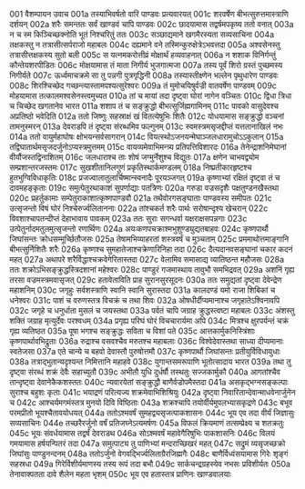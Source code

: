 001	वैशम्पायन उवाच
001a	तस्याभिवर्षतो वारि पाण्डवः प्रत्यवारयत्
001c	शरवर्षेण बीभत्सुरुत्तमास्त्राणि दर्शयन्
002a	शरैः समन्ततः सर्वं खाण्डवं चापि पाण्डवः
002c	छादयामास तद्वर्षमपकृष्य ततो वनात्
003a	न च स्म किञ्चिच्छक्नोति भूतं निश्चरितुं ततः
003c	सञ्छाद्यमाने खगमैरस्यता सव्यसाचिना
004a	तक्षकस्तु न तत्रासीत्सर्पराजो महाबलः
004c	दह्यमाने वने तस्मिन्कुरुक्षेत्रेऽभवत्तदा
005a	अश्वसेनस्तु तत्रासीत्तक्षकस्य सुतो बली
005c	स यत्नमकरोत्तीव्रं मोक्षार्थं हव्यवाहनात्
006a	न शशाक विनिर्गन्तुं कौन्तेयशरपीडितः
006c	मोक्षयामास तं माता निगीर्य भुजगात्मजा
007a	तस्य पूर्वं शिरो ग्रस्तं पुच्छमस्य निगीर्यते
007c	ऊर्ध्वमाचक्रमे सा तु पन्नगी पुत्रगृद्धिनी
008a	तस्यास्तीक्ष्णेन भल्लेन पृथुधारेण पाण्डवः
008c	शिरश्चिच्छेद गच्छन्त्यास्तामपश्यत्सुरेश्वरः
009a	तं मुमोचयिषुर्वज्री वातवर्षेण पाण्डवम्
009c	मोहयामास तत्कालमश्वसेनस्त्वमुच्यत
010a	तां च मायां तदा दृष्ट्वा घोरां नागेन वञ्चितः
010c	द्विधा त्रिधा च चिच्छेद खगतानेव भारत
011a	शशाप तं च सङ्क्रुद्धो बीभत्सुर्जिह्मगामिनम्
011c	पावको वासुदेवश्च अप्रतिष्ठो भवेदिति
012a	ततो जिष्णुः सहस्राक्षं खं वितत्येषुभिः शितैः
012c	योधयामास सङ्क्रुद्धो वञ्चनां तामनुस्मरन्
013a	देवराडपि तं दृष्ट्वा संरब्धमिव फल्गुनम्
013c	स्वमस्त्रमसृजद्दीप्तं यत्ततानाखिलं नभः
014a	ततो वायुर्महाघोषः क्षोभयन्सर्वसागरान्
014c	वियत्स्थोऽजनयन्मेघाञ्जलधारामुचोऽऽकुलान्
015a	तद्विघातार्थमसृजदर्जुनोऽप्यस्त्रमुत्तमम्
015c	वायव्यमेवाभिमन्त्र्य प्रतिपत्तिविशारदः
016a	तेनेन्द्राशनिमेघानां वीर्यौजस्तद्विनाशितम्
016c	जलधाराश्च ताः शोषं जग्मुर्नेशुश्च विद्युतः
017a	क्षणेन चाभवद्व्योम सम्प्रशान्तरजस्तमः
017c	सुखशीतानिलगुणं प्रकृतिस्थार्कमण्डलम्
018a	निष्प्रतीकारहृष्टश्च हुतभुग्विविधाकृतिः
018c	प्रजज्वालातुलार्चिष्मान्स्वनादैः पूरयञ्जगत्
019a	कृष्णाभ्यां रक्षितं दृष्ट्वा तं च दावमहङ्कृताः
019c	समुत्पेतुरथाकाशं सुपर्णाद्याः पतत्रिणः
020a	गरुडा वज्रसदृशैः पक्षतुण्डनखैस्तथा
020c	प्रहर्तुकामाः सम्पेतुराकाशात्कृष्णपाण्डवौ
021a	तथैवोरगसङ्घाताः पाण्डवस्य समीपतः
021c	उत्सृजन्तो विषं घोरं निश्चेरुर्ज्वलिताननाः
022a	तांश्चकर्त शरैः पार्थः सरोषान्दृश्य खेचरान्
022c	विवशाश्चापतन्दीप्तं देहाभावाय पावकम्
023a	ततः सुराः सगन्धर्वा यक्षराक्षसपन्नगाः
023c	उत्पेतुर्नादमतुलमुत्सृजन्तो रणार्थिणः
024a	अयःकणपचक्राश्मभुशुण्ड्युद्यतबाहवः
024c	कृष्णपार्थौ जिघांसन्तः क्रोधसम्मूर्च्छितौजसः
025a	तेषामभिव्याहरतां शस्त्रवर्षं च मुञ्चताम्
025c	प्रममाथोत्तमाङ्गानि बीभत्सुर्निशितैः शरैः
026a	कृष्णश्च सुमहातेजाश्चक्रेणारिनिहा तदा
026c	दैत्यदानवसङ्घानां चकार कदनं महत्
027a	अथापरे शरैर्विद्धाश्चक्रवेगेरितास्तदा
027c	वेलामिव समासाद्य व्यातिष्ठन्त महौजसः
028a	ततः शक्रोऽभिसङ्क्रुद्धस्त्रिदशानां महेश्वरः
028c	पाण्डुरं गजमास्थाय तावुभौ समभिद्रवत्
029a	अशनिं गृह्य तरसा वज्रमस्त्रमवासृजत्
029c	हतावेताविति प्राह सुरानसुरसूदनः
030a	ततः समुद्यतां दृष्ट्वा देवेन्द्रेण महाशनिम्
030c	जगृहुः सर्वशस्त्राणि स्वानि स्वानि सुरास्तदा
031a	कालदण्डं यमो राजा शिबिकां च धनेश्वरः
031c	पाशं च वरुणस्तत्र विचक्रं च तथा शिवः
032a	ओषधीर्दीप्यमानाश्च जगृहातेऽश्विनावपि
032c	जगृहे च धनुर्धाता मुसलं च जयस्तथा
033a	पर्वतं चापि जग्राह क्रुद्धस्त्वष्टा महाबलः
033c	अंशस्तु शक्तिं जग्राह मृत्युर्देवः परश्वधम्
034a	प्रगृह्य परिघं घोरं विचचारार्यमा अपि
034c	मित्रश्च क्षुरपर्यन्तं चक्रं गृह्य व्यतिष्ठत
035a	पूषा भगश्च सङ्क्रुद्धः सविता च विशां पते
035c	आत्तकार्मुकनिस्त्रिंशाः कृष्णपार्थावभिद्रुताः
036a	रुद्राश्च वसवश्चैव मरुतश्च महाबलाः
036c	विश्वेदेवास्तथा साध्या दीप्यमानाः स्वतेजसा
037a	एते चान्ये च बहवो देवास्तौ पुरुषोत्तमौ
037c	कृष्णपार्थौ जिघांसन्तः प्रतीयुर्विविधायुधाः
038a	तत्राद्भुतान्यदृश्यन्त निमित्तानि महाहवे
038c	युगान्तसमरूपाणि भूतोत्सादाय भारत
039a	तथा तु दृष्ट्वा संरब्धं शक्रं देवैः सहाच्युतौ
039c	अभीतौ युधि दुर्धर्षौ तस्थतुः सज्जकार्मुकौ
040a	आगतांश्चैव तान्दृष्ट्वा देवानेकैकशस्ततः
040c	न्यवारयेतां सङ्क्रुद्धौ बाणैर्वज्रोपमैस्तदा
041a	असकृद्भग्नसङ्कल्पाः सुराश्च बहुशः कृताः
041c	भयाद्रणं परित्यज्य शक्रमेवाभिशिश्रियुः
042a	दृष्ट्वा निवारितान्देवान्माधवेनार्जुनेन च
042c	आश्चर्यमगमंस्तत्र मुनयो दिवि विष्ठिताः
043a	शक्रश्चापि तयोर्वीर्यमुपलभ्यासकृद्रणे
043c	बभूव परमप्रीतो भूयश्चैतावयोधयत्
044a	ततोऽश्मवर्षं सुमहद्व्यसृजत्पाकशासनः
044c	भूय एव तदा वीर्यं जिज्ञासुः सव्यसाचिनः
044e	तच्छरैरर्जुनो वर्षं प्रतिजघ्नेऽत्यमर्षणः
045a	विफलं क्रियमाणं तत्सम्प्रेक्ष्य च शतक्रतुः
045c	भूयः संवर्धयामास तद्वर्षं देवराडथ
046a	सोऽश्मवर्षं महावेगैरिषुभिः पाकशासनिः
046c	विलयं गमयामास हर्षयन्पितरं तदा
047a	समुत्पाट्य तु पाणिभ्यां मन्दराच्छिखरं महत्
047c	सद्रुमं व्यसृजच्छक्रो जिघांसुः पाण्डुनन्दनम्
048a	ततोऽर्जुनो वेगवद्भिर्ज्वलिताग्रैरजिह्मगैः
048c	बाणैर्विध्वंसयामास गिरेः शृङ्गं सहस्रधा
049a	गिरेर्विशीर्यमाणस्य तस्य रूपं तदा बभौ
049c	सार्कचन्द्रग्रहस्येव नभसः प्रविशीर्यतः
050a	तेनावाक्पतता दावे शैलेन महता भृशम्
050c	भूय एव हतास्तत्र प्राणिनः खाण्डवालयाः
